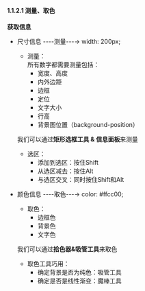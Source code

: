 #### 1.1.2.1 测量、取色 ####
**获取信息**

- 尺寸信息 ----测量---→	width: 200px;
	- 测量：   
	所有数字都需要测量包括：
		- 宽度、高度
		- 内外边距
		- 边框
		- 定位
		- 文字大小
		- 行高
		- 背景图位置（background-position）

	我们可以通过**矩形选框工具 & 信息面板**来测量  
	- 选区：
		- 添加到选区：按住Shift
		- 从选区减去：按住Alt
		- 与选区交叉：同时按住Shift和Alt
		
- 颜色信息 ----取色---→  color: #ffcc00;
 	- 取色：
	 	- 边框色
	 	- 背景色
	 	- 文字色
		 	
	我们可以通过**拾色器&吸管工具**来取色
	- 取色工具巧用：
		- 确定背景是否为纯色：吸管工具
		- 确定是否是线性渐变：魔棒工具
